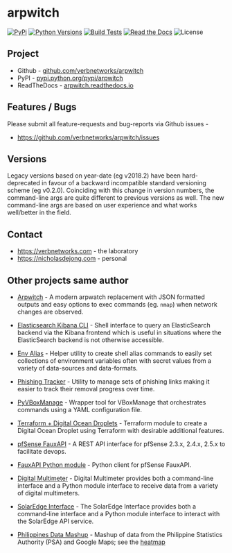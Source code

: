 # arpwitch

[![PyPi](https://img.shields.io/pypi/v/arpwitch.svg)](https://pypi.python.org/pypi/arpwitch/)
[![Python Versions](https://img.shields.io/pypi/pyversions/arpwitch.svg)](https://github.com/verbnetworks/arpwitch/)
[![Build Tests](https://github.com/verbnetworks/arpwitch/actions/workflows/build-tests.yml/badge.svg)](https://github.com/verbnetworks/arpwitch/actions/workflows/build-tests.yml)
[![Read the Docs](https://img.shields.io/readthedocs/arpwitch)](https://arpwitch.readthedocs.io)
![License](https://img.shields.io/github/license/verbnetworks/arpwitch.svg)

## Project
* Github - [github.com/verbnetworks/arpwitch](https://github.com/verbnetworks/arpwitch)
* PyPI - [pypi.python.org/pypi/arpwitch](https://pypi.python.org/pypi/arpwitch/)
* ReadTheDocs - [arpwitch.readthedocs.io](https://arpwitch.readthedocs.io)

## Features / Bugs 
Please submit all feature-requests and bug-reports via Github issues - 
* https://github.com/verbnetworks/arpwitch/issues

## Versions
Legacy versions based on year-date (eg v2018.2) have been hard-deprecated in favour of a backward incompatible 
standard versioning scheme (eg v0.2.0).  Coinciding with this change in version numbers, the command-line args
are quite different to previous versions as well.  The new command-line args are based on user experience and 
what works well/better in the field.

## Contact
* https://verbnetworks.com - the laboratory
* https://nicholasdejong.com - personal

## Other projects same author
* [Arpwitch](https://arpwitch.readthedocs.io) - A modern arpwatch replacement with JSON formatted outputs and easy options to exec commands (eg. `nmap`) when network changes are observed.
* [Elasticsearch Kibana CLI](https://elasticsearch-kibana-cli.readthedocs.io/) - Shell interface to query an ElasticSearch backend via the Kibana frontend which is useful in situations where the ElasticSearch backend is not otherwise accessible.
* [Env Alias](https://env-alias.readthedocs.io) - Helper utility to create shell alias commands to easily set collections of environment variables often with secret values from a variety of data-sources and data-formats.
* [Phishing Tracker](https://github.com/ndejong/phishing-tracker) - Utility to manage sets of phishing links making it easier to track their removal progress over time.
* [PyVBoxManage](https://pyvboxmanage.readthedocs.io) - Wrapper tool for VBoxManage that orchestrates commands using a YAML configuration file.
* [Terraform + Digital Ocean Droplets](https://registry.terraform.io/modules/verbnetworks/droplet/digitalocean/latest) - Terraform module to create a Digital Ocean Droplet using Terraform with desirable additional features.

* [pfSense FauxAPI](https://github.com/ndejong/pfsense_fauxapi) - A REST API interface for pfSense 2.3.x, 2.4.x, 2.5.x to facilitate devops.
* [FauxAPI Python module](https://github.com/ndejong/pfsense_fauxapi_client_python) - Python client for pfSense FauxAPI.

* [Digital Multimeter](https://digital-multimeter.readthedocs.io) - Digital Multimeter provides both a command-line interface and a Python module interface to receive data from a variety of digital multimeters.
* [SolarEdge Interface](https://solaredge-interface.readthedocs.io) - The SolarEdge Interface provides both a command-line interface and a Python module interface to interact with the SolarEdge API service.
* [Philippines Data Mashup](https://github.com/ndejong/philippines-data) - Mashup of data from the Philippine Statistics Authority (PSA) and Google Maps; see the [heatmap](https://nicholasdejong.com/projects/philippines-data/heatmap/)
